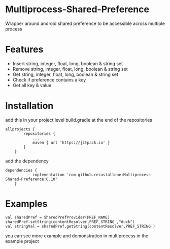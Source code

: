 # Multiprocess-Shared-Preference
Wrapper around android shared preference to be accessible across multiple process
# Features
  - Insert string, integer, float, long, boolean & string set
  - Remove string, integer, float, long, boolean & string set
  - Get string, integer, float, long, boolean & string set
  - Check if preference contains a key
  - Get all key & value
# Installation

add this in your project level build.gradle at the end of the repositories
```
allprojects {
		repositories {
			...
			maven { url 'https://jitpack.io' }
		}
	}
```
add the dependency
```
dependencies {
	        implementation 'com.github.rezastallone:Multiprocess-Shared-Preference:0.10'
	}
```
# Examples
```
val sharedPref = SharedPrefProvider(PREF_NAME)
sharedPref.setString(contentResolver,PREF_STRING ,"duck")
val stringVal = sharedPref.getString(contentResolver,PREF_STRING )
```
you can see more example and demonstration in multiprocess in the example project
